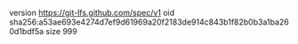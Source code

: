 version https://git-lfs.github.com/spec/v1
oid sha256:a53ae693e4274d7ef9d61969a20f2183de914c843b1f82b0b3a1ba260d1bdf5a
size 999
